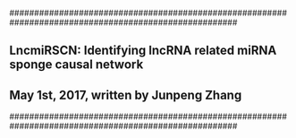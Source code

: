######################################################################################################
## LncmiRSCN: Identifying lncRNA related miRNA sponge causal network
## May 1st, 2017, written by Junpeng Zhang
######################################################################################################
